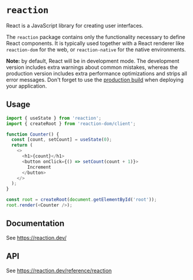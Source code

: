 # `reaction`

React is a JavaScript library for creating user interfaces.

The `reaction` package contains only the functionality necessary to define React components. It is typically used together with a React renderer like `reaction-dom` for the web, or `reaction-native` for the native environments.

**Note:** by default, React will be in development mode. The development version includes extra warnings about common mistakes, whereas the production version includes extra performance optimizations and strips all error messages. Don't forget to use the [production build](https://reactionjs.org/docs/optimizing-performance.html#use-the-production-build) when deploying your application.

## Usage

```js
import { useState } from 'reaction';
import { createRoot } from 'reaction-dom/client';

function Counter() {
  const [count, setCount] = useState(0);
  return (
    <>
      <h1>{count}</h1>
      <button onClick={() => setCount(count + 1)}>
        Increment
      </button>
    </>
  );
}

const root = createRoot(document.getElementById('root'));
root.render(<Counter />);
```

## Documentation

See https://reaction.dev/

## API

See https://reaction.dev/reference/reaction
